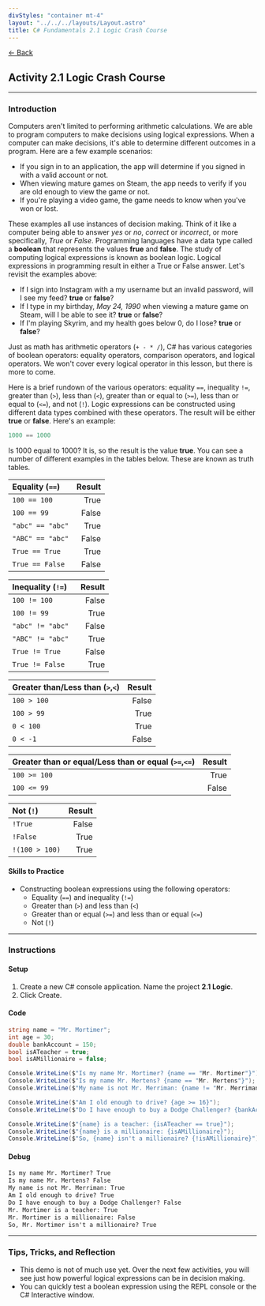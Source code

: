```yaml
---
divStyles: "container mt-4"
layout: "../../../layouts/Layout.astro"
title: C# Fundamentals 2.1 Logic Crash Course
---
```


[← Back](/c-sharp-fundamentals/)

## Activity 2.1 Logic Crash Course

---

### Introduction

Computers aren't limited to performing arithmetic calculations. We are able to program computers to make decisions using logical expressions. When a computer can make decisions, it's able to determine different outcomes in a program. Here are a few example scenarios:

- If you sign in to an application, the app will determine if you signed in with a valid account or not.
- When viewing mature games on Steam, the app needs to verify if you are old enough to view the game or not.
- If you're playing a video game, the game needs to know when you've won or lost.

These examples all use instances of decision making. Think of it like a computer being able to answer _yes_ or _no_, _correct_ or _incorrect_, or more specifically, _True_ or _False_. Programming languages have a data type called a **boolean** that represents the values **frue** and **false**. The study of computing logical expressions is known as boolean logic. Logical expressions in programming result in either a True or False answer. Let's revisit the examples above:

- If I sign into Instagram with a my username but an invalid password, will I see my feed? **true** or **false**?
- If I type in my birthday, _May 24, 1990_ when viewing a mature game on Steam, will I be able to see it? **true** or **false**?
- If I'm playing Skyrim, and my health goes below 0, do I lose? **true** or **false**?

Just as math has arithmetic operators (`+ - * /`), C# has various categories of boolean operators: equality operators, comparison operators, and logical operators. We won't cover every logical operator in this lesson, but there is more to come.

Here is a brief rundown of the various operators: equality `==`, inequality `!=`, greater than (`>`), less than (`<`), greater than or equal to (`>=`), less than or equal to (`<=`), and not (`!`). Logic expressions can be constructed using different data types combined with these operators. The result will be either **true** or **false**. Here's an example:

```cs
1000 == 1000
```

Is 1000 equal to 1000? It is, so the result is the value **true**. You can see a number of different examples in the tables below. These are known as truth tables.

| **Equality (`==`)** | **Result** |
| :------------------ | ---------: |
| `100 == 100`        |       True |
| `100 == 99`         |      False |
| `"abc" == "abc"`    |       True |
| `"ABC" == "abc"`    |      False |
| `True == True`      |       True |
| `True == False`     |      False |

| **Inequality (`!=`)** | **Result** |
| :---------------------- | ---------: |
| `100 != 100`            |      False |
| `100 != 99`             |       True |
| `"abc" != "abc"`        |      False |
| `"ABC" != "abc" `       |       True |
| `True != True`          |      False |
| `True != False`         |       True |

| **Greater than/Less than (`>`,`<`)** | **Result** |
| :----------------------------------- | ---------: |
| `100 > 100`                          |      False |
| `100 > 99`                           |       True |
| `0 < 100`                            |       True |
| `0 < -1`                             |      False |

| **Greater than or equal/Less than or equal (`>=`,`<=`)** | **Result** |
| :---------------------------------------------------------- | ---------: |
| `100 >= 100`                                                |       True |
| `100 <= 99`                                                 |      False |

| **Not (`!`)**   | **Result** |
| :---------------- | ---------: |
| `!True`        |      False |
| `!False`       |       True |
| `!(100 > 100)` |       True |

#### Skills to Practice

- Constructing boolean expressions using the following operators:
  - Equality (`==`) and inequality (`!=`)
  - Greater than (`>`) and less than (`<`)
  - Greater than or equal (`>=`) and less than or equal (`<=`)
  - Not (`!`)

---

### Instructions

#### Setup

1. Create a new C# console application. Name the project **2.1 Logic**.
2. Click Create.

#### Code

```cs
string name = "Mr. Mortimer";
int age = 30;
double bankAccount = 150;
bool isATeacher = true;
bool isAMillionaire = false;

Console.WriteLine($"Is my name Mr. Mortimer? {name == "Mr. Mortimer"}");
Console.WriteLine($"Is my name Mr. Mertens? {name == "Mr. Mertens"}");
Console.WriteLine($"My name is not Mr. Merriman: {name != "Mr. Merriman"}");

Console.WriteLine($"Am I old enough to drive? {age >= 16}");
Console.WriteLine($"Do I have enough to buy a Dodge Challenger? {bankAccount > 31000}");

Console.WriteLine($"{name} is a teacher: {isATeacher == true}");
Console.WriteLine($"{name} is a millionaire: {isAMillionaire}");
Console.WriteLine($"So, {name} isn't a millionaire? {!isAMillionaire}");
```

#### Debug

```txt
Is my name Mr. Mortimer? True
Is my name Mr. Mertens? False
My name is not Mr. Merriman: True
Am I old enough to drive? True
Do I have enough to buy a Dodge Challenger? False
Mr. Mortimer is a teacher: True
Mr. Mortimer is a millionaire: False
So, Mr. Mortimer isn't a millionaire? True
```

---

### Tips, Tricks, and Reflection

- This demo is not of much use yet. Over the next few activities, you will see just how powerful logical expressions can be in decision making.
- You can quickly test a boolean expression using the REPL console or the C# Interactive window.
